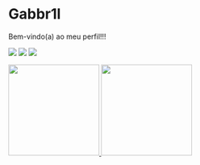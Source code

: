 # Gabbr1l
Bem-vindo(a) ao meu perfil!!!

<div> 
  <a href="https://www.linkedin.com/in/felipe-gabriel-179056266/" alt="Linkedin">
  <img src="https://img.shields.io/badge/-Linkedin-0e76a8?style=flat-square&logo=Linkedin&logoColor=white&link=https://www.linkedin.com/in/felipesilv" /></a> 
  <a href="mailto:felipegabrielsr03@gmail.com"> <img src = "https://img.shields.io/badge/-Gmail-FF0000?style=flat-square&labelColor=FF0000&logo=gmail&logoColor=white" target=_blank></a>
  <a href="https://api.whatsapp.com/send?phone=5575998792762" alt="WhatsApp">
  <img src="https://img.shields.io/badge/-WhatsApp-25d366?style=flat-square&labelColor=25d366&logo=whatsapp&logoColor=white&link=http://api.whatsapp.com/send?1=pt_BR&phone=5511994223176"/></a>
  <p align="center">
</div>
 
 <div>
   <a href="https://github.com/Gabbr1">
   <img height="180em" src="https://github-readme-stats.vercel.app/api?username=Gabbr1l&show_icons=true&theme=dark&include_all_commits=true&count_private=true"/>
   <img height="180em" src="https://github-readme-stats.vercel.app/api/top-langs/?username=Gabbr1l&layout=compact&langs_count=6&theme=dark"/>

</div>
 <br>
 
<p align="center">
  <a href="https://github.com/Gabbr1l">
    <img
      align="center"
    />
  </a>
</a>
</p>
<picture>
  <source media="(prefers-color-scheme: dark)" srcset="https://github.com/Gabbr1/Gabbr1l/blob/output/github-contribution-grid-snake-dark.svg" />
  <source media="(prefers-color-scheme: light)" srcset="https://github.com/Gabbr1/Gabbr1l/blob/output/github-contribution-grid-snake.svg" />
  
</picture>
